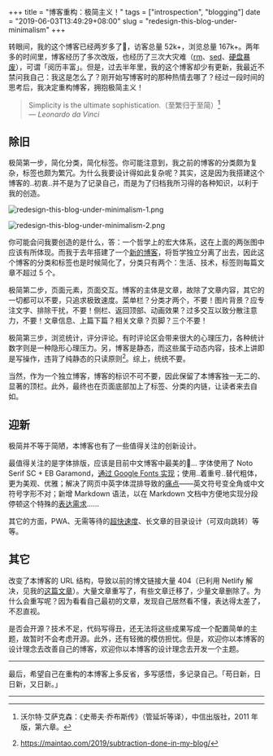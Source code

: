 +++
title = "博客重构：极简主义！"
tags = ["introspection", "blogging"]
date = "2019-06-03T13:49:29+08:00"
slug = "redesign-this-blog-under-minimalism"
+++

转眼间，我的这个博客已经两岁多了👴，访客总量 52k+，浏览总量 167k+。两年多的时间里，博客经历了多次改版，也经历了三次大灾难（[rm](/tech/rebuild-this-blog-due-to-rm/)、[sed](/tech/a-tragedy-due-to-sed/)、[硬盘暴废](/tech/the-importance-of-data-backup/)），可谓「阅历丰富」。但是，过去半年里，我的这个博客却少有更新，我最近不禁问我自己：我这是怎么了？刚开始写博客时的那种热情去哪了？经过一段时间的思考后，我决定重构博客，拥抱极简主义！

> Simplicity is the ultimate sophistication.（至繁归于至简）[^1]  
— *Leonardo da Vinci*

## 除旧

极简第一步，简化分类，简化标签。你可能注意到，我之前的博客的分类颇为复杂，标签也颇为繁冗。为什么我要设计得如此复杂呢？其实，这是因为我搭建这个博客的..初衷..并不是为了记录自己，而是为了归档我所习得的各种知识，以利于我的创造。

![redesign-this-blog-under-minimalism-1.png](/images/redesign-this-blog-under-minimalism-1.png "之前的分类目录树")

![redesign-this-blog-under-minimalism-2.png](/images/redesign-this-blog-under-minimalism-2.png "之前的标签页面")

你可能会问我要创造的是什么，答：一个哲学上的宏大体系，这在上面的两张图中应该有所体现。而我于去年搭建了一个[新的博客](https://yixiuer.me/)，将哲学独立分离了出去，因此这个博客的分类和标签也是时候简化了，分类只有两个：生活、技术，标签则每篇文章不超过 5 个。

极简第二步，页面元素，页面交互。博客的主体是文章，故除了文章内容，其它的一切都可以不要，只追求极致速度。菜单栏？分类才两个，不要！图片背景？应专注文字、排除干扰，不要！侧栏、返回顶部、动画效果？过多交互以致分散注意力，不要！文章信息、上篇下篇？相关文章？页脚？三个不要！

极简第三步，浏览统计，评分评论。有时评论区会带来很大的心理压力，各种统计数字则是一种隐形心理压力。另，博客是静态，而这些属于动态内容，技术上讲即是写操作，违背了纯静态的只读原则[^2]。综上，统统不要。

当然，作为一个独立博客，博客的标识不可不要，因此保留了本博客独一无二的、显著的顶栏。此外，最终也在页面底部加上了标签、分类的内链，让读者来去自如。

## 迎新

极简并不等于简陋，本博客也有了一些值得关注的创新设计。

最值得关注的是字体排版，应该是目前中文博客中最美的🌚... 字体使用了 Noto Serif SC + EB Garamond，[通过 Google Fonts 实现](/tech/noto-serif-sc-added-on-google-fonts/)；使用..着重号..替代粗体，更为美观、优雅；解决了网页中英字体混排导致的[痛点](https://github.com/theme-next/hexo-theme-next/issues/462#issuecomment-435429592)——英文符号变全角或中文符号字形不对；新增 Markdown 语法，以在 Markdown 文档中方便地实现分段停顿这个特殊的[表达需求](/tech/the-philosophy-of-web-typography-text-indent-or-margin/#表达需求)……

其它的方面，PWA、无需等待的[超快速度](/tech/speed-up-hexo/)、长文章的目录设计（可双向跳转）等等。

## 其它

改变了本博客的 URL 结构，导致以前的博文链接大量 404（已利用 Netlify 解决，见我的[这篇文章](/tech/deploy-static-site-to-netlify/)）。大量文章重写了，有些文章迁移了，少量文章删除了。为什么会重写呢？因为看看自己最初的文章，发现自己居然看不懂，表达得太差了，不忍直视。

是否会开源？技术不足，代码写得丑，还无法将这些成果写成一个配置简单的主题，故暂时不会考虑开源。此外，还有轻微的模仿担忧。但是，欢迎你以本博客的设计理念去改善自己的博客，欢迎你以本博客的设计理念去开发一个主题。

---

最后，希望自己在重构的本博客上多反省，多写感悟，多记录自己。「苟日新，日日新，又日新。」

---

[^1]: 沃尔特·艾萨克森：《史蒂夫·乔布斯传》（管延圻等译），中信出版社，2011 年版，第六章。
[^2]: https://maintao.com/2019/subtraction-done-in-my-blog/
